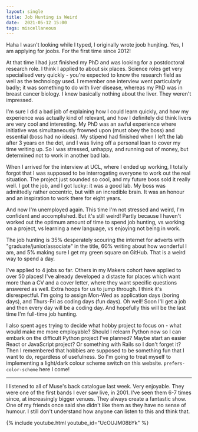```yaml
---
layout: single
title: Job Hunting is Weird
date:  2021-05-12 15:00
tags: miscellaneous
---
```

Haha I wasn't looking while I typed, I originally wrote joob hunjting. Yes, I am applying for joobs. For the first time since 2012!

At that time I had just finished my PhD and was looking for a postdoctoral research role. I think I applied to about six places. Science roles get very specialised very quickly - you're expected to know the research field as well as the technology used. I remember one interview went particularly badly; it was something to do with liver disease, whereas my PhD was in breast cancer biology. I knew basically nothing about the liver. They weren't impressed.

I'm sure I did a bad job of explaining how I could learn quickly, and how my experience was actually kind of relevant, and how I definitely did think livers are very cool and interesting. My PhD was an awful experience where initiative was simultaneously frowned upon (must obey the boss) and essential (boss had no ideas). My stipend had finished when I left the lab after 3 years on the dot, and I was living off a personal loan to cover my time writing up. So I was stressed, unhappy, and running out of money, but determined not to work in another bad lab.

When I arrived for the interview at UCL, where I ended up working, I totally forgot that I was supposed to be interrogating everyone to work out the real situation. The project just sounded so cool, and my future boss sold it really well. I got the job, and I got lucky: it was a good lab. My boss was admittedly rather eccentric, but with an incredible brain. It was an honour and an inspiration to work there for eight years.

And now I'm unemployed again. This time I'm not stressed and weird, I'm confident and accomplished. But it's still weird! Partly because I haven't worked out the optimum amount of time to spend job hunting, vs working on a project, vs learning a new language, vs enjoying not being in work.

The job hunting is 35% desperately scouring the internet for adverts with "graduate/junior/associate" in the title, 60% writing about how wonderful I am, and 5% making sure I get my green square on GitHub. That is a weird way to spend a day.

I've applied to 4 jobs so far. Others in my Makers cohort have applied to over 50 places! I've already developed a distaste for places which want more than a CV and a cover letter, where they want specific questions answered as well. Extra hoops for us to jump through. I think it's disrespectful. I'm going to assign Mon-Wed as application days (boring days), and Thurs-Fri as coding days (fun days). Oh well! Soon I'll get a job and then every day will be a coding day. And hopefully this will be the last time I'm full-time job hunting.

I also spent ages trying to decide what hobby project to focus on - what would make me more employable? Should I relearn Python now so I can embark on the difficult Python project I've planned? Maybe start an easier React or JavaScript project? Or something with Rails so I don't forget it? Then I remembered that hobbies are supposed to be something fun that I want to do, regardless of usefulness. So I'm going to treat myself to implementing a light/dark colour scheme switch on this website. `prefers-color-scheme` here I come!


***
I listened to all of Muse's back catalogue last week. Very enjoyable. They were one of the first bands I ever saw live, in 2001. I've seen them 6-7 times since, at increasingly bigger venues. They always create a fantastic show. One of my friends once said she didn't like them as they have no sense of humour. I still don't understand how anyone can listen to this and think that.

{% include youtube.html youtube_id="UcOUJM08bYk" %}
